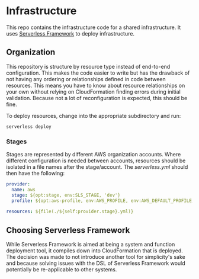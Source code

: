 # Infrastructure

This repo contains the infrastructure code for a shared infrastructure. It uses [Serverless Framework](https://serverless.com) to deploy infrastructure.

## Organization
This repository is structure by resource type instead of end-to-end configuration. This makes the code easier to write but has the drawback of not having any ordering or relationships defined in code between resources. This means you have to know about resource relationships on your own without relying on CloudFormation finding errors during initial validation. Because not a lot of reconfiguration is expected, this should be fine.

To deploy resources, change into the appropriate subdirectory and run:

```
serverless deploy
```

### Stages
Stages are represented by different AWS organization accounts. Where different configuration is needed between accounts, resources should be isolated in a file names after the stage/account. The _serverless.yml_ should then have the following:

```yaml
provider:
  name: aws
  stage: ${opt:stage, env:SLS_STAGE, 'dev'}
  profile: ${opt:aws-profile, env:AWS_PROFILE, env:AWS_DEFAULT_PROFILE, 'default'}
  
resources: ${file(./${self:provider.stage}.yml)}
```

## Choosing Serverless Framework
While Serverless Framework is aimed at being a system and function deployment tool, it compiles down into CloudFormation that is deployed. The decision was made to not introduce another tool for simplicity's sake and because solving issues with the DSL of Serverless Framework would potentially be re-applicable to other systems.

